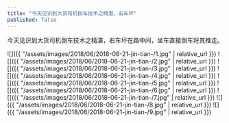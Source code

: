 ```yaml
---
title: "今天见识到大货司机倒车技术之精湛，右车坏"
published: false
---
```

今天见识到大货司机倒车技术之精湛，右车坏在路中间，坐车直接倒车将其推走。



![]({{ "/assets/images/2018/06/2018-06-21-jin-tian-/1.jpg" | relative_url }})
![]({{ "/assets/images/2018/06/2018-06-21-jin-tian-/2.jpg" | relative_url }})
![]({{ "/assets/images/2018/06/2018-06-21-jin-tian-/3.jpg" | relative_url }})
![]({{ "/assets/images/2018/06/2018-06-21-jin-tian-/4.jpg" | relative_url }})
![]({{ "/assets/images/2018/06/2018-06-21-jin-tian-/5.jpg" | relative_url }})
![]({{ "/assets/images/2018/06/2018-06-21-jin-tian-/6.jpg" | relative_url }})
![]({{ "/assets/images/2018/06/2018-06-21-jin-tian-/7.jpg" | relative_url }})
![]({{ "/assets/images/2018/06/2018-06-21-jin-tian-/8.jpg" | relative_url }})
![]({{ "/assets/images/2018/06/2018-06-21-jin-tian-/9.jpg" | relative_url }})
